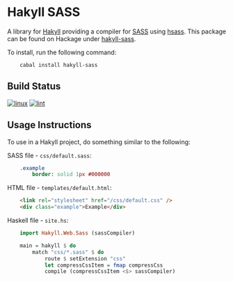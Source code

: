 # Hakyll SASS

A library for [Hakyll](http://jaspervdj.be/hakyll/) providing a compiler for
[SASS](http://sass-lang.com/) using
[hsass](http://hackage.haskell.org/package/hsass). This package can be found on
Hackage under [hakyll-sass](https://hackage.haskell.org/package/hakyll-sass).

To install, run the following command:

```shell
    cabal install hakyll-sass
```

## Build Status

[![linux](https://github.com/waddlaw/hakyll-sass/workflows/linux/badge.svg)](https://github.com/waddlaw/hakyll-sass/actions?query=workflow%3ALinux)
[![lint](https://github.com/waddlaw/hakyll-sass/workflows/lint/badge.svg)](https://github.com/waddlaw/hakyll-sass/actions?query=workflow%3Alint)

## Usage Instructions

To use in a Hakyll project, do something similar to the following:

SASS file - `css/default.sass`:

```sass
    .example
        border: solid 1px #000000
```

HTML file - `templates/default.html`:

```html
    <link rel="stylesheet" href="/css/default.css" />
    <div class="example">Example</div>
```

Haskell file - `site.hs`:

```hs
    import Hakyll.Web.Sass (sassCompiler)

    main = hakyll $ do
        match "css/*.sass" $ do
            route $ setExtension "css"
            let compressCssItem = fmap compressCss
            compile (compressCssItem <$> sassCompiler)
```